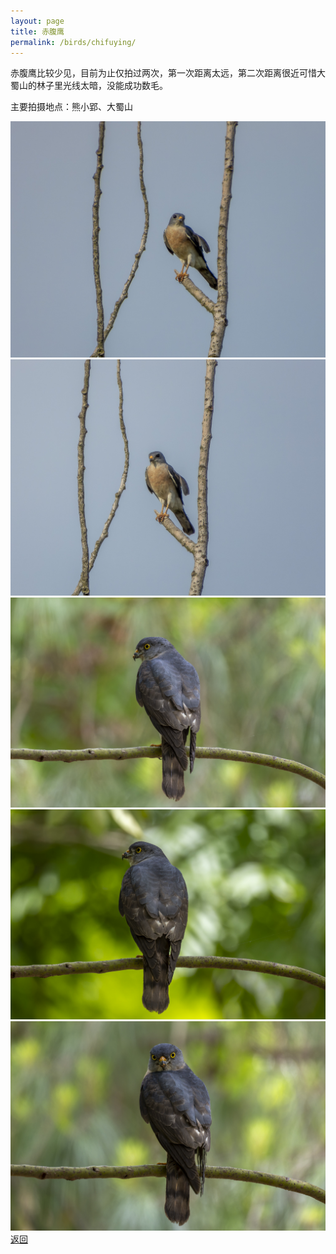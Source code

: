 ```yaml
---
layout: page
title: 赤腹鹰
permalink: /birds/chifuying/
---
```

赤腹鹰比较少见，目前为止仅拍过两次，第一次距离太远，第二次距离很近可惜大蜀山的林子里光线太暗，没能成功数毛。

主要拍摄地点：熊小郢、大蜀山

![](../picture/赤腹鹰/DSCN0577-NRW_DxO_DeepPRIME.jpg)
![](../picture/赤腹鹰/DSCN0576-NRW_DxO_DeepPRIME.jpg)
![](../picture/赤腹鹰/0U9A8716-CR3_DxO_DeepPRIMEXD.jpg)
![](../picture/赤腹鹰/0U9A8721-CR3_DxO_DeepPRIMEXD.jpg)
![](../picture/赤腹鹰/0U9A8726-CR3_DxO_DeepPRIMEXD.jpg)
[返回](../../)
